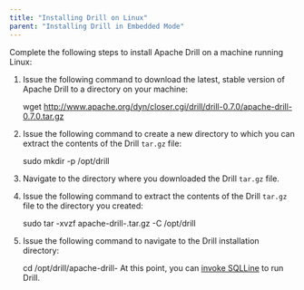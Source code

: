 ```yaml
---
title: "Installing Drill on Linux"
parent: "Installing Drill in Embedded Mode"
---
```

Complete the following steps to install Apache Drill on a machine running
Linux:

  1. Issue the following command to download the latest, stable version of Apache Drill to a directory on your machine:
    
        wget http://www.apache.org/dyn/closer.cgi/drill/drill-0.7.0/apache-drill-0.7.0.tar.gz
  2. Issue the following command to create a new directory to which you can extract the contents of the Drill `tar.gz` file:
  
        sudo mkdir -p /opt/drill
  3. Navigate to the directory where you downloaded the Drill `tar.gz` file.
  4. Issue the following command to extract the contents of the Drill `tar.gz` file to the directory you created:
  
        sudo tar -xvzf apache-drill-<version>.tar.gz -C /opt/drill
  5. Issue the following command to navigate to the Drill installation directory:

        cd /opt/drill/apache-drill-<version>
At this point, you can [invoke
SQLLine](/drill/docs/starting-stopping-drill) to run Drill.